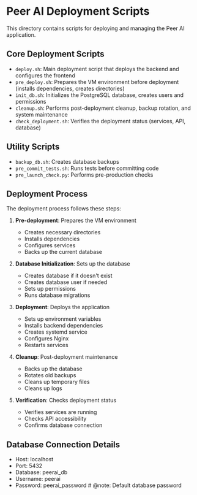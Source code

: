 # Peer AI Deployment Scripts

This directory contains scripts for deploying and managing the Peer AI application.

## Core Deployment Scripts

- `deploy.sh`: Main deployment script that deploys the backend and configures the frontend
- `pre_deploy.sh`: Prepares the VM environment before deployment (installs dependencies, creates directories)
- `init_db.sh`: Initializes the PostgreSQL database, creates users and permissions
- `cleanup.sh`: Performs post-deployment cleanup, backup rotation, and system maintenance
- `check_deployment.sh`: Verifies the deployment status (services, API, database)

## Utility Scripts

- `backup_db.sh`: Creates database backups
- `pre_commit_tests.sh`: Runs tests before committing code
- `pre_launch_check.py`: Performs pre-production checks

## Deployment Process

The deployment process follows these steps:

1. **Pre-deployment**: Prepares the VM environment
   - Creates necessary directories
   - Installs dependencies
   - Configures services
   - Backs up the current database

2. **Database Initialization**: Sets up the database
   - Creates database if it doesn't exist
   - Creates database user if needed
   - Sets up permissions
   - Runs database migrations

3. **Deployment**: Deploys the application
   - Sets up environment variables
   - Installs backend dependencies
   - Creates systemd service
   - Configures Nginx
   - Restarts services

4. **Cleanup**: Post-deployment maintenance
   - Backs up the database
   - Rotates old backups
   - Cleans up temporary files
   - Cleans up logs

5. **Verification**: Checks deployment status
   - Verifies services are running
   - Checks API accessibility
   - Confirms database connection

## Database Connection Details

- Host: localhost
- Port: 5432
- Database: peerai_db
- Username: peerai
- Password: peerai_password # @note: Default database password 